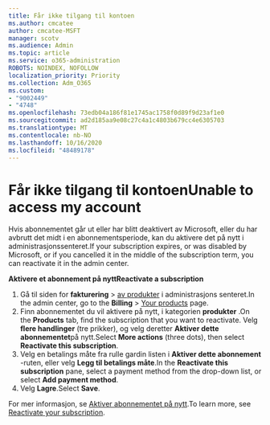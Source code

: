 ```yaml
---
title: Får ikke tilgang til kontoen
ms.author: cmcatee
author: cmcatee-MSFT
manager: scotv
ms.audience: Admin
ms.topic: article
ms.service: o365-administration
ROBOTS: NOINDEX, NOFOLLOW
localization_priority: Priority
ms.collection: Adm_O365
ms.custom:
- "9002449"
- "4748"
ms.openlocfilehash: 73edb04a186f81e1745ac1758f0d89f9d23af1e0
ms.sourcegitcommit: ad2d185aa9e08c27c4a1c4803b679cc4e6305703
ms.translationtype: MT
ms.contentlocale: nb-NO
ms.lasthandoff: 10/16/2020
ms.locfileid: "48489178"
---
```

# <a name="unable-to-access-my-account"></a><span data-ttu-id="5b75a-102">Får ikke tilgang til kontoen</span><span class="sxs-lookup"><span data-stu-id="5b75a-102">Unable to access my account</span></span>

<span data-ttu-id="5b75a-103">Hvis abonnementet går ut eller har blitt deaktivert av Microsoft, eller du har avbrutt det midt i en abonnementsperiode, kan du aktivere det på nytt i administrasjonssenteret.</span><span class="sxs-lookup"><span data-stu-id="5b75a-103">If your subscription expires, or was disabled by Microsoft, or if you cancelled it in the middle of the subscription term, you can reactivate it in the admin center.</span></span>

<span data-ttu-id="5b75a-104">**Aktivere et abonnement på nytt**</span><span class="sxs-lookup"><span data-stu-id="5b75a-104">**Reactivate a subscription**</span></span>

1. <span data-ttu-id="5b75a-105">Gå til siden for **fakturering**  >  [av produkter](https://go.microsoft.com/fwlink/p/?linkid=842054) i administrasjons senteret.</span><span class="sxs-lookup"><span data-stu-id="5b75a-105">In the admin center, go to the **Billing** > [Your products](https://go.microsoft.com/fwlink/p/?linkid=842054) page.</span></span>
2. <span data-ttu-id="5b75a-106">Finn abonnementet du vil aktivere på nytt, i kategorien **produkter** .</span><span class="sxs-lookup"><span data-stu-id="5b75a-106">On the **Products** tab, find the subscription that you want to reactivate.</span></span> <span data-ttu-id="5b75a-107">Velg **flere handlinger** (tre prikker), og velg deretter **Aktiver dette abonnementet**på nytt.</span><span class="sxs-lookup"><span data-stu-id="5b75a-107">Select **More actions** (three dots), then select **Reactivate this subscription**.</span></span>
3. <span data-ttu-id="5b75a-108">Velg en betalings måte fra rulle gardin listen i **Aktiver dette abonnement** -ruten, eller velg **Legg til betalings måte**.</span><span class="sxs-lookup"><span data-stu-id="5b75a-108">In the **Reactivate this subscription** pane, select a payment method from the drop-down list, or select **Add payment method**.</span></span>
4. <span data-ttu-id="5b75a-109">Velg **Lagre**.</span><span class="sxs-lookup"><span data-stu-id="5b75a-109">Select **Save**.</span></span>

<span data-ttu-id="5b75a-110">For mer informasjon, se [Aktiver abonnementet på nytt](https://docs.microsoft.com/microsoft-365/commerce/subscriptions/reactivate-your-subscription).</span><span class="sxs-lookup"><span data-stu-id="5b75a-110">To learn more, see [Reactivate your subscription](https://docs.microsoft.com/microsoft-365/commerce/subscriptions/reactivate-your-subscription).</span></span>